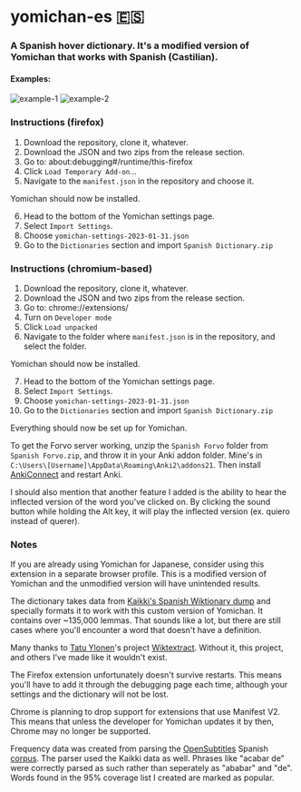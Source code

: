 # yomichan-es 🇪🇸


### A Spanish hover dictionary. It's a modified version of Yomichan that works with Spanish (Castilian).


#### Examples:
![example-1](https://user-images.githubusercontent.com/83692925/215903467-ffd0d1ab-b2fd-45c2-80c7-532f8ceaaba2.png)
![example-2](https://user-images.githubusercontent.com/83692925/215921979-5a51e1a4-dc9b-48d5-aa90-24ce94963b2a.png)


### Instructions (firefox)
1. Download the repository, clone it, whatever.
2. Download the JSON and two zips from the release section.
3. Go to: about:debugging#/runtime/this-firefox
4. Click `Load Temporary Add-on`…
5. Navigate to the `manifest.json` in the repository and choose it.

Yomichan should now be installed.

6. Head to the bottom of the Yomichan settings page.
7. Select `Import Settings`.
8. Choose `yomichan-settings-2023-01-31.json`
9. Go to the `Dictionaries` section and import `Spanish Dictionary.zip`

### Instructions (chromium-based)
1. Download the repository, clone it, whatever.
2. Download the JSON and two zips from the release section.
3. Go to: chrome://extensions/
4. Turn on `Developer mode`
5. Click `Load unpacked`
6. Navigate to the folder where `manifest.json` is in the repository, and select the folder.

Yomichan should now be installed.

7. Head to the bottom of the Yomichan settings page.
8. Select `Import Settings`.
9. Choose `yomichan-settings-2023-01-31.json`
10. Go to the `Dictionaries` section and import `Spanish Dictionary.zip`

Everything should now be set up for Yomichan.

To get the Forvo server working, unzip the `Spanish Forvo` folder from `Spanish Forvo.zip`, and throw it in your Anki addon folder. Mine's in `C:\Users\[Username]\AppData\Roaming\Anki2\addons21`. Then install [AnkiConnect](https://ankiweb.net/shared/info/2055492159) and restart Anki.

I should also mention that another feature I added is the ability to hear the inflected version of the word you've clicked on. By clicking the sound button while holding the Alt key, it will play the inflected version (ex. quiero instead of querer).

### Notes

If you are already using Yomichan for Japanese, consider using this extension in a separate browser profile. This is a modified version of Yomichan and the unmodified version will have unintended results.

The dictionary takes data from [Kaikki's Spanish Wiktionary dump](https://kaikki.org/dictionary/Spanish/) and specially formats it to work with this custom version of Yomichan. It contains over ~135,000 lemmas. That sounds like a lot, but there are still cases where you'll encounter a word that doesn't have a definition.

Many thanks to [Tatu Ylonen](http://www.lrec-conf.org/proceedings/lrec2022/pdf/2022.lrec-1.140.pdf)'s project [Wiktextract](https://github.com/tatuylonen/wiktextract). Without it, this project, and others I've made like it wouldn't exist.

The Firefox extension unfortunately doesn't survive restarts. This means you'll have to add it through the debugging page each time, although your settings and the dictionary will not be lost.

Chrome is planning to drop support for extensions that use Manifest V2. This means that unless the developer for Yomichan updates it by then, Chrome may no longer be supported.

Frequency data was created from parsing the [OpenSubtitles](http://www.opensubtitles.org/) Spanish [corpus](https://opus.nlpl.eu/OpenSubtitles-v2018.php). The parser used the Kaikki data as well. Phrases like "acabar de" were correctly parsed as such rather than seperately as "ababar" and "de". Words found in the 95% coverage list I created are marked as popular.
